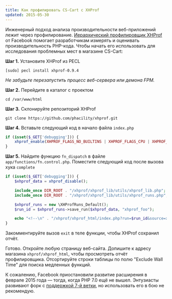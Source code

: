 ```yaml
---
title: Как профилировать CS-Cart с XHProf
updated: 2015-05-30
---
```


Инженерный подход анализа производительности веб-приложений лежит через профилирование. [Иерархический профилировщик XHProf](http://php.net/manual/ru/book.xhprof.php) от Facebook помогает разработчикам измерять и оценивать производительность PHP-кода. Чтобы начать его использовать для исследования проблемных мест в магазине CS-Cart:

**Шаг 1.** Установите XHProf из PECL

```
[sudo] pecl install xhprof-0.9.4
```

_Не забудьте перезапустить процесс веб-сервера или демона FPM._

**Шаг 2.** Перейдите в каталог с проектом

```
cd /var/www/html
```

**Шаг 3.** Склонируйте репозиторий XHProf

```
git clone https://github.com/phacility/xhprof.git
```

**Шаг 4.** Вставьте следующий код в начало файла `index.php`

```php
if (isset($_GET['debugging'])) {
    xhprof_enable(XHPROF_FLAGS_NO_BUILTINS | XHPROF_FLAGS_CPU | XHPROF_FLAGS_MEMORY);
}
```

**Шаг 5.** Найдите функцию `fn_dispatch` в файле `app/functions/fn.control.php`. Поместите следующий код после вызова хука `complete`

``` php
if (isset($_GET['debugging'])) {
    $xhprof_data = xhprof_disable();

    include_once DIR_ROOT . "/xhprof/xhprof_lib/utils/xhprof_lib.php";
    include_once DIR_ROOT . "/xhprof/xhprof_lib/utils/xhprof_runs.php";

    $xhprof_runs = new \XHProfRuns_Default();
    $run_id = $xhprof_runs->save_run($xhprof_data, "xhprof_foo");

    echo "<!--\n" . "/xhprof/xhprof_html/index.php?run=$run_id&source=xhprof_foo\n" . "--!>\n";
}
```

Закомментируйте вызов `exit` в теле функции, чтобы XHProf сохранил отчёт.

Готово. Откройте любую страницу веб-сайта. Допишите к адресу магазина `xhprof/xhprof_html`, чтобы просмотреть отчёт профилировщика. Отсортируйте строки таблицы по полю "Exclude Wall Time" для поиска медленных функций.

К сожалению, Facebook приостановили развитие расширения в феврале 2015 года — тогда, когда PHP 7.0 ещё не вышел. Энтузиасты развивают форк с [поддержкой 7-й ветки](https://github.com/RustJason/xhprof), но использовать его в бою не рекомендую.
